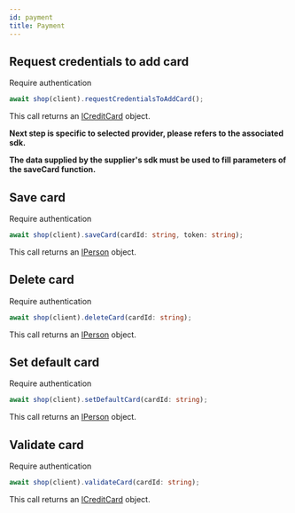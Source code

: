 ```yaml
---
id: payment
title: Payment
---
```


## Request credentials to add card

<span class="badge badge--warning">Require authentication</span>

```ts
await shop(client).requestCredentialsToAddCard();
```

This call returns an [ICreditCard](../shop-types#icreditcard) object.

**Next step is specific to selected provider, please refers to the associated sdk.**

**The data supplied by the supplier's sdk must be used to fill parameters of the saveCard function.**

## Save card

<span class="badge badge--warning">Require authentication</span>

```ts
await shop(client).saveCard(cardId: string, token: string);
```

This call returns an [IPerson](../person-types#iperson) object.

## Delete card

<span class="badge badge--warning">Require authentication</span>

```ts
await shop(client).deleteCard(cardId: string);
```

This call returns an [IPerson](../person-types#iperson) object.

## Set default card

<span class="badge badge--warning">Require authentication</span>

```ts
await shop(client).setDefaultCard(cardId: string);
```

This call returns an [IPerson](../person-types#iperson) object.

## Validate card

<span class="badge badge--warning">Require authentication</span>

```ts
await shop(client).validateCard(cardId: string);
```

This call returns an [ICreditCard](../shop-types#icreditcard) object.